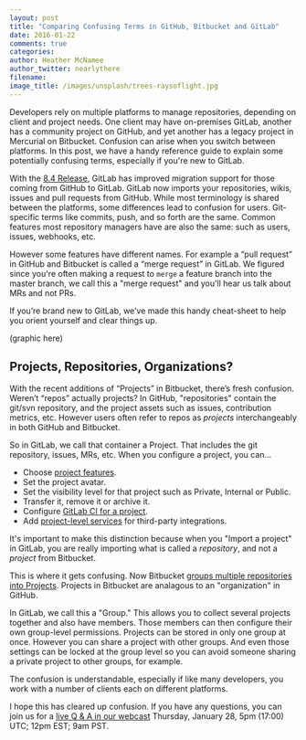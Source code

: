 ```yaml
---
layout: post
title: "Comparing Confusing Terms in GitHub, Bitbucket and GitLab"
date: 2016-01-22
comments: true
categories:
author: Heather McNamee
author_twitter: nearlythere
filename: 
image_title: /images/unsplash/trees-raysoflight.jpg
---
```


Developers rely on multiple platforms to manage repositories, depending on client and project needs.
One client may have on-premises GitLab, another has a 
community project on GitHub, and yet another has a legacy 
project in Mercurial on Bitbucket.
Confusion can arise when you switch between platforms.
In this post, we have a handy reference guide to explain 
some potentially confusing terms, especially if you're new 
to GitLab.

<!--more-->

With the [8.4 Release][release], GitLab has improved migration support for those coming from GitHub to GitLab.
GitLab now imports your repositories, wikis, issues and 
pull requests from GitHub.
While most terminology is shared 
between the platforms, some differences lead to confusion 
for users.
Git-specific terms like commits, push, and so forth are the same.
Common features most repository managers have are also the same: such as users, issues, webhooks, etc.

However some features have different names.
For example a “pull request” in GitHub and Bitbucket is called a “merge request” in GitLab.
We figured since you're often making a request to `merge` a feature branch into the master branch, we call this a 
"merge request" and you'll hear us talk about MRs and not PRs.

If you’re brand new to GitLab, we’ve made this handy cheat-sheet to help you orient yourself and clear things up.

(graphic here)

## Projects, Repositories, Organizations?

With the recent additions of “Projects” in Bitbucket, there’s fresh confusion.
Weren’t “repos” actually projects?
In GitHub, "repositories" contain the git/svn repository, and the project assets such as issues, contribution metrics, etc.
However users often refer to repos as *projects* interchangeably in both GitHub and Bitbucket.

So in GitLab, we call that container a Project.
That includes the git repository, issues, MRs, etc.
When you configure a project, you can...

- Choose [project features][projects]. 
- Set the project avatar.
- Set the visibility level for that project such as Private, Internal or Public.
- Transfer it, remove it or archive it.
- Configure [GitLab CI for a project][gitlabci].
- Add [project-level services][services] for third-party integrations.

It's important to make this distinction because when you "Import a project" in GitLab, you are really importing what is called a *repository*, and not a *project* from Bitbucket.

This is where it gets confusing.
Now Bitbucket [groups multiple repositories into Projects][bitbucket].
Projects in Bitbucket are analagous to an "organization" in GitHub.

In GitLab, we call this a "Group." 
This allows you to collect several projects together and also have members.
Those members can then configure their own group-level permissions.
Projects can be stored in only one group at once.
However you can share a project with other groups.
And even those settings can be locked at the group level so you can avoid someone sharing a private project to other groups, for example.

The confusion is understandable, especially if like many developers, you work with a number of clients each on different platforms.

I hope this has cleared up confusion. If you have any questions, you can join us for a [live Q & A in our webcast][webcast] Thursday, January 28, 5pm (17:00) UTC; 12pm EST; 9am PST.


[services]: http://doc.gitlab.com/ce/project_services/project_services.html "Configure Services for Projects"
[gitlabci]: http://doc.gitlab.com/ce/ci/yaml/README.html "configure GitLab CI"
[projects]: http://doc.gitlab.com/ce/workflow/project_features.html "Documentation of Project features"
[webcast]: http://page.gitlab.com/Jan282016Webcast.html "Webcast: 8.4 Feature Walk-through"
[release]: https://about.gitlab.com/2016/01/22/gitlab-8-4-released/ "Announcing GitLab's 50th Release: 8.4"
[bitbucket]: https://blog.bitbucket.org/2016/01/21/distributed-teams-can-now-build-faster-with-bitbucket/ "Bitbucket announces Projects"
